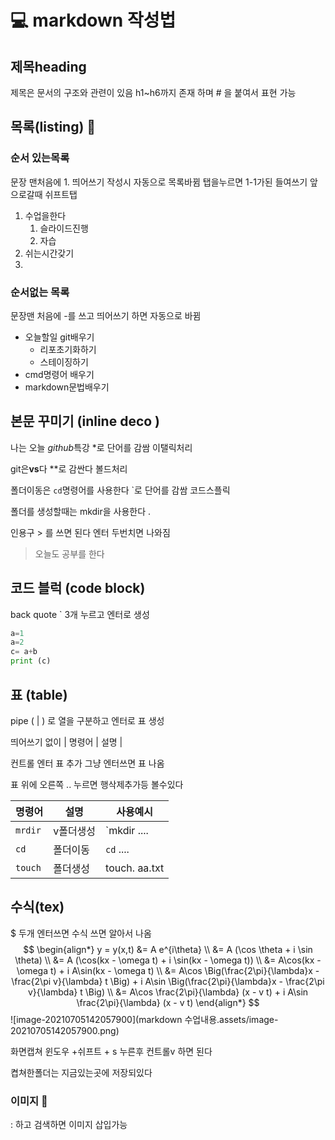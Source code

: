 # :computer: markdown 작성법

## 제목heading 

제목은 문서의 구조와 관련이 있음 h1~h6까지 존재 하며 # 을 붙여서 표현 가능 

## 목록(listing) :book:

### 순서 있는목록 

문장 맨처음에 1. 띄어쓰기 작성시 자동으로 목록바뀜  탭을누르면 1-1가된 들여쓰기  앞으로갈때 쉬프트탭 

1. 수업을한다 
   1. 슬라이드진행 
   2. 자습
2. 쉬는시간갖기
3.  

### 순서없는 목록

문장맨 처음에 -를 쓰고 띄어쓰기 하면 자동으로 바뀜

- 오늘할일 git배우기
  - 리포초기화하기
  - 스테이징하기
- cmd명령어 배우기
- markdown문법배우기

## 본문 꾸미기 (inline deco )

나는 오늘 *github*특강 *로 단어를 감쌈 이탤릭처리

git은**vs**다  **로 감싼다 볼드처리 

폴더이동은 `cd`명령어를 사용한다  `로 단어를 감쌈 코드스플릭

폴더를 생성할때는 mkdir을 사용한다 .

인용구 >  를 쓰면 된다  엔터 두번치면 나와짐 

> 오늘도 공부를 한다 

## 코드 블럭  (code block)

back quote  ` 3개 누르고 엔터로 생성

```python
a=1
a=2
c= a+b
print (c)
```



##  표 (table)

pipe ( | ) 로 열을 구분하고 엔터로 표 생성 

띄어쓰기 없이 | 명령어 | 설명 |

컨트롤 엔터 표 추가   그냥 엔터쓰면 표 나옴

표 위에 오른쪽 .. 누르면 행삭제추가등 볼수있다 



| 명령어  | 설명      | 사용예시      |
| ------- | --------- | ------------- |
| `mrdir` | v폴더생성 | `mkdir ....   |
| `cd `   | 폴더이동  | `cd` ....     |
| `touch` | 폴더생성  | touch. aa.txt |



## 수식(tex)

$ 두개 엔터쓰면  수식 쓰면 알아서 나옴  
$$
\begin{align*}
y = y(x,t) &= A e^{i\theta} \\
&= A (\cos \theta + i \sin \theta) \\
&= A (\cos(kx - \omega t) + i \sin(kx - \omega t)) \\
&= A\cos(kx - \omega t) + i A\sin(kx - \omega t)  \\
&= A\cos \Big(\frac{2\pi}{\lambda}x - \frac{2\pi v}{\lambda} t \Big) + i A\sin \Big(\frac{2\pi}{\lambda}x - \frac{2\pi v}{\lambda} t \Big)  \\
&= A\cos \frac{2\pi}{\lambda} (x - v t) + i A\sin \frac{2\pi}{\lambda} (x - v t)
\end{align*}
$$
![image-20210705142057900](markdown 수업내용.assets/image-20210705142057900.png)

화면캡쳐 윈도우 +쉬프트 + s 누른후   컨트롤v 하면 된다 

켭쳐한폴더는 지금있는곳에 저장되있다 

### 이미지 :icecream:

: 하고 검색하면 이미지 삽입가능 

